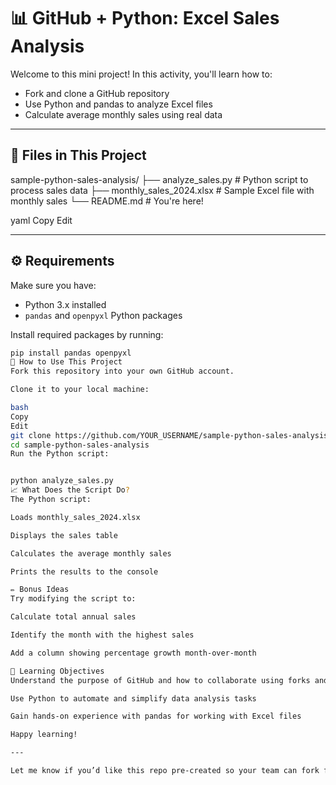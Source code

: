 # 📊 GitHub + Python: Excel Sales Analysis

Welcome to this mini project! In this activity, you'll learn how to:

- Fork and clone a GitHub repository
- Use Python and pandas to analyze Excel files
- Calculate average monthly sales using real data

---

## 📁 Files in This Project

sample-python-sales-analysis/ ├── analyze_sales.py # Python script to process sales data ├── monthly_sales_2024.xlsx # Sample Excel file with monthly sales └── README.md # You're here!

yaml
Copy
Edit

---

## ⚙️ Requirements

Make sure you have:

- Python 3.x installed
- `pandas` and `openpyxl` Python packages

Install required packages by running:
```bash
pip install pandas openpyxl
🚀 How to Use This Project
Fork this repository into your own GitHub account.

Clone it to your local machine:

bash
Copy
Edit
git clone https://github.com/YOUR_USERNAME/sample-python-sales-analysis.git
cd sample-python-sales-analysis
Run the Python script:


python analyze_sales.py
📈 What Does the Script Do?
The Python script:

Loads monthly_sales_2024.xlsx

Displays the sales table

Calculates the average monthly sales

Prints the results to the console

✏️ Bonus Ideas
Try modifying the script to:

Calculate total annual sales

Identify the month with the highest sales

Add a column showing percentage growth month-over-month

🎯 Learning Objectives
Understand the purpose of GitHub and how to collaborate using forks and clones

Use Python to automate and simplify data analysis tasks

Gain hands-on experience with pandas for working with Excel files

Happy learning!

---

Let me know if you’d like this repo pre-created so your team can fork from it, or if you want to build a second activity that builds on this one!




